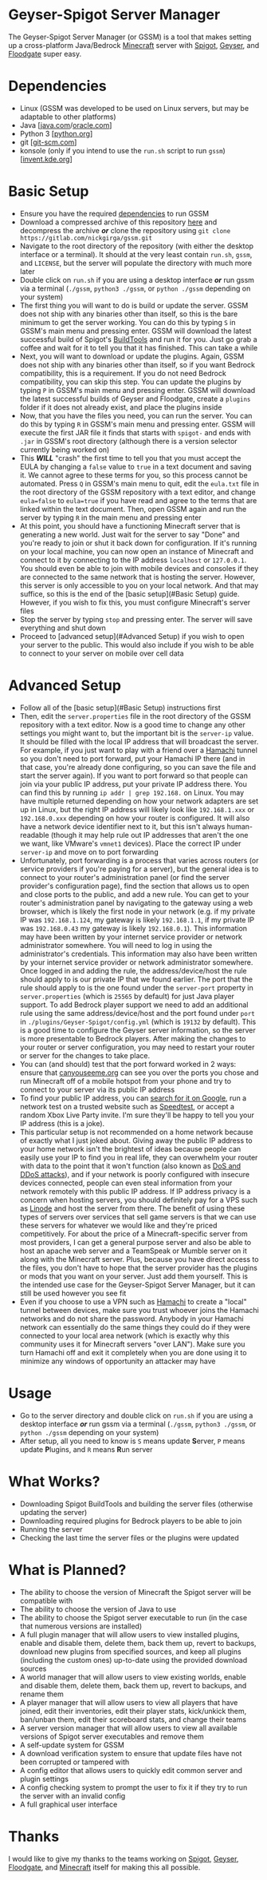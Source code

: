 # Geyser-Spigot Server Manager
The Geyser-Spigot Server Manager (or GSSM) is a tool that makes setting up a cross-platform Java/Bedrock [Minecraft](https://www.minecraft.net/en-us) server with [Spigot](https://www.spigotmc.org/), [Geyser](https://geysermc.org/), and [Floodgate](https://github.com/GeyserMC/Floodgate/) super easy.

# Dependencies
 - Linux (GSSM was developed to be used on Linux servers, but may be adaptable to other platforms)
 - Java [[java.com](https://www.java.com/en/download/)/[oracle.com](https://www.oracle.com/java/technologies/downloads/)]
 - Python 3 [[python.org](https://www.python.org/downloads/)]
 - git [[git-scm.com](https://git-scm.com/downloads)]
 - konsole (only if you intend to use the `run.sh` script to run `gssm`) [[invent.kde.org](https://konsole.kde.org/download.html)]

# Basic Setup
 - Ensure you have the required [dependencies](#Dependencies) to run GSSM
 - Download a compressed archive of this repository [here](https://gitlab.com/nickgirga/gssm/-/archive/main/gssm-main.zip) and decompress the archive _**or**_ clone the repository using `git clone https://gitlab.com/nickgirga/gssm.git`
 - Navigate to the root directory of the repository (with either the desktop interface or a terminal). It should at the very least contain `run.sh`, `gssm`, and `LICENSE`, but the server will populate the directory with much more later
 - Double click on `run.sh` if you are using a desktop interface _**or**_ run gssm via a terminal (`./gssm`, `python3 ./gssm`, or `python ./gssm` depending on your system)
 - The first thing you will want to do is build or update the server. GSSM does not ship with any binaries other than itself, so this is the bare minimum to get the server working. You can do this by typing `S` in GSSM's main menu and pressing enter. GSSM will download the latest successful build of Spigot's [BuildTools](https://www.spigotmc.org/wiki/buildtools/) and run it for you. Just go grab a coffee and wait for it to tell you that it has finished. This can take a while
 - Next, you will want to download or update the plugins. Again, GSSM does not ship with any binaries other than itself, so if you want Bedrock compatibility, this is a requirement. If you do not need Bedrock compatibility, you can skip this step. You can update the plugins by typing `P` in GSSM's main menu and pressing enter. GSSM will download the latest successful builds of Geyser and Floodgate, create a `plugins` folder if it does not already exist, and place the plugins inside
 - Now, that you have the files you need, you can run the server. You can do this by typing `R` in GSSM's main menu and pressing enter. GSSM will execute the first JAR file it finds that starts with `spigot-` and ends with `.jar` in GSSM's root directory (although there is a version selector currently being worked on)
 - This _**WILL**_ "crash" the first time to tell you that you must accept the EULA by changing a `false` value to `true` in a text document and saving it. We cannot agree to these terms for you, so this process cannot be automated. Press `Q` in GSSM's main menu to quit, edit the `eula.txt` file in the root directory of the GSSM repository with a text editor, and change `eula=false` to `eula=true` if you have read and agree to the terms that are linked within the text document. Then, open GSSM again and run the server by typing `R` in the main menu and pressing enter
 - At this point, you should have a functioning Minecraft server that is generating a new world. Just wait for the server to say "Done" and you're ready to join or shut it back down for configuration. If it's running on your local machine, you can now open an instance of Minecraft and connect to it by connecting to the IP address `localhost` or `127.0.0.1`. You should even be able to join with mobile devices and consoles if they are connected to the same network that is hosting the server. However, this server is only accessible to you on your local network. And that may suffice, so this is the end of the [basic setup](#Basic Setup) guide. However, if you wish to fix this, you must configure Minecraft's server files
 - Stop the server by typing `stop` and pressing enter. The server will save everything and shut down
 - Proceed to [advanced setup](#Advanced Setup) if you wish to open your server to the public. This would also include if you wish to be able to connect to your server on mobile over cell data

# Advanced Setup
 - Follow all of the [basic setup](#Basic Setup) instructions first
 - Then, edit the `server.properties` file in the root directory of the GSSM repository with a text editor. Now is a good time to change any other settings you might want to, but the important bit is the `server-ip` value. It should be filled with the local IP address that will broadcast the server. For example, if you just want to play with a friend over a [Hamachi](https://vpn.net/) tunnel so you don't need to port forward, put your Hamachi IP there (and in that case, you're already done configuring, so you can save the file and start the server again). If you want to port forward so that people can join via your public IP address, put your private IP address there. You can find this by running `ip addr | grep 192.168.` on Linux. You may have multiple returned depending on how your network adapters are set up in Linux, but the right IP address will likely look like `192.168.1.xxx` or `192.168.0.xxx` depending on how your router is configured. It will also have a network device identifier next to it, but this isn't always human-readable (though it may help rule out IP addresses that aren't the one we want, like VMware's `vmnet1` devices). Place the correct IP under `server-ip` and move on to port forwarding
 - Unfortunately, port forwarding is a process that varies across routers (or service providers if you're paying for a server), but the general idea is to connect to your router's administration panel (or find the server provider's configuration page), find the section that allows us to open and close ports to the public, and add a new rule. You can get to your router's administration panel by navigating to the gateway using a web browser, which is likely the first node in your network (e.g. if my private IP was `192.168.1.124`, my gateway is likely `192.168.1.1`, if my private IP was `192.168.0.43` my gateway is likely `192.168.0.1`). This information may have been written by your internet service provider or network administrator somewhere. You will need to log in using the administrator's credentials. This information may also have been written by your internet service provider or network administrator somewhere. Once logged in and adding the rule, the address/device/host the rule should apply to is our private IP that we found earlier. The port that the rule should apply to is the one found under the `server-port` property in `server.properties` (which is `25565` by default) for just Java player support. To add Bedrock player support we need to add an additional rule using the same address/device/host and the port found under `port` in `./plugins/Geyser-Spigot/config.yml` (which is `19132` by default). This is a good time to configure the Geyser server information, so the server is more presentable to Bedrock players. After making the changes to your router or server configuration, you may need to restart your router or server for the changes to take place.
 - You can (and should) test that the port forward worked in 2 ways: ensure that [canyouseeme.org](https://www.canyouseeme.org/) can see you over the ports you chose and run Minecraft off of a mobile hotspot from your phone and try to connect to your server via its public IP address
 - To find your public IP address, you can [search for it on Google](https://www.google.com/search?q=what+is+my+ip), run a network test on a trusted website such as [Speedtest](https://www.speedtest.net/), or accept a random Xbox Live Party invite. I'm sure they'll be happy to tell you your IP address (this is a joke).
 - This particular setup is not recommended on a home network because of exactly what I just joked about. Giving away the public IP address to your home network isn't the brightest of ideas because people can easily use your IP to find you in real life, they can overwhelm your router with data to the point that it won't function (also known as [DoS and DDoS attacks](https://en.wikipedia.org/wiki/Denial-of-service_attack)), and if your network is poorly configured with insecure devices connected, people can even steal information from your network remotely with this public IP address. If IP address privacy is a concern when hosting servers, you should definitely pay for a VPS such as [Linode](https://www.linode.com/) and host the server from there. The benefit of using these types of servers over services that sell game servers is that we can use these servers for whatever we would like and they're priced competitively. For about the price of a Minecraft-specific server from most providers, I can get a general purpose server and also be able to host an apache web server and a TeamSpeak or Mumble server on it along with the Minecraft server. Plus, because you have direct access to the files, you don't have to hope that the server provider has the plugins or mods that you want on your server. Just add them yourself. This is the intended use case for the Geyser-Spigot Server Manager, but it can still be used however you see fit
 - Even if you choose to use a VPN such as [Hamachi](https://vpn.net/) to create a "local" tunnel between devices, make sure you trust whoever joins the Hamachi networks and do not share the password. Anybody in your Hamachi network can essentially do the same things they could do if they were connected to your local area network (which is exactly why this community uses it for Minecraft servers "over LAN"). Make sure you turn Hamachi off and exit it completely when you are done using it to minimize any windows of opportunity an attacker may have

# Usage
 - Go to the server directory and double click on `run.sh` if you are using a desktop interface _**or**_ run gssm via a terminal (`./gssm`, `python3 ./gssm`, or `python ./gssm` depending on your system)
 - After setup, all you need to know is `S` means update **S**erver, `P` means update **P**lugins, and `R` means **R**un server

# What Works?
 - Downloading Spigot BuildTools and building the server files (otherwise updating the server)
 - Downloading required plugins for Bedrock players to be able to join
 - Running the server
 - Checking the last time the server files or the plugins were updated

# What is Planned?
 - The ability to choose the version of Minecraft the Spigot server will be compatible with
 - The ability to choose the version of Java to use
 - The ability to choose the Spigot server executable to run (in the case that numerous versions are installed)
 - A full plugin manager that will allow users to view installed plugins, enable and disable them, delete them, back them up, revert to backups, download new plugins from specified sources, and keep all plugins (including the custom ones) up-to-date using the provided download sources
 - A world manager that will allow users to view existing worlds, enable and disable them, delete them, back them up, revert to backups, and rename them
 - A player manager that will allow users to view all players that have joined, edit their inventories, edit their player stats, kick/unkick them, ban/unban them, edit their scoreboard stats, and change their teams
 - A server version manager that will allow users to view all available versions of Spigot server executables and remove them
 - A self-update system for GSSM
 - A download verification system to ensure that update files have not been corrupted or tampered with
 - A config editor that allows users to quickly edit common server and plugin settings
 - A config checking system to prompt the user to fix it if they try to run the server with an invalid config
 - A full graphical user interface

 # Thanks
 I would like to give my thanks to the teams working on [Spigot](https://www.spigotmc.org/), [Geyser](https://geysermc.org/), [Floodgate](https://github.com/GeyserMC/Floodgate/), and [Minecraft](https://www.minecraft.net) itself for making this all possible.
